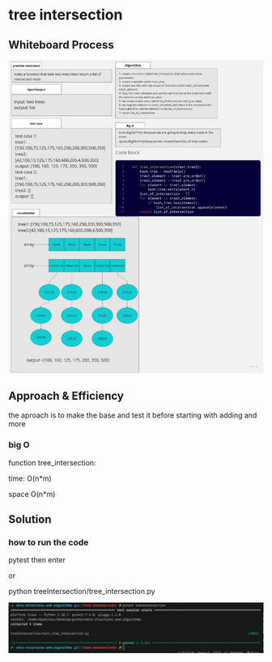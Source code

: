 # tree intersection

## Whiteboard Process

![Whiteboard](./images/tree_intersection.jpg)

## Approach & Efficiency
the aproach is to make the base and test it before starting with adding and more

### big O

function tree_intersection:

time: O(n*m)

space O(n*m)

## Solution

### how to run the code

pytest then enter

or

python treeIntersection/tree_intersection.py

![example](./images/solution.png)